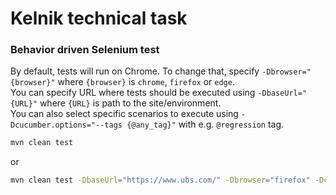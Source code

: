 # Kelnik technical task

### Behavior driven Selenium test

By default, tests will run on Chrome. To change that, specify `-Dbrowser="{browser}"` where `{browser}` is `chrome`, `firefox` or `edge`.  
You can specify URL where tests should be executed using `-DbaseUrl="{URL}"` where `{URL}` is path to the site/environment.  
You can also select specific scenarios to execute using `-Dcucumber.options="--tags {@any_tag}"` with e.g. `@regression` tag.  

```bash
mvn clean test
```
or
```bash
mvn clean test -DbaseUrl="https://www.ubs.com/" -Dbrowser="firefox" -Dcucumber.options="--tags @regression"
```
